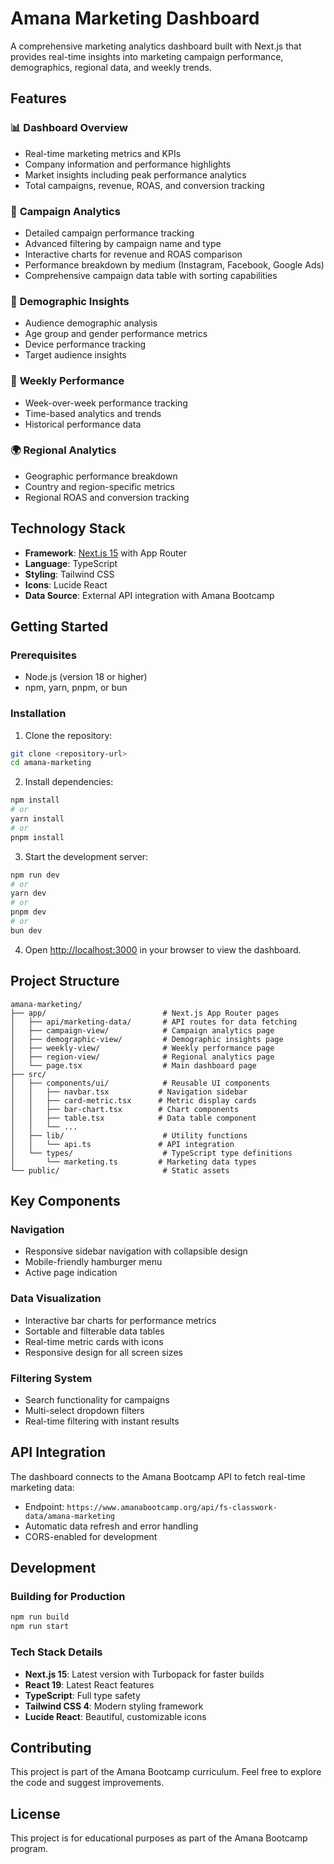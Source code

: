 # Amana Marketing Dashboard

A comprehensive marketing analytics dashboard built with Next.js that provides real-time insights into marketing campaign performance, demographics, regional data, and weekly trends.

## Features

### 📊 **Dashboard Overview**

- Real-time marketing metrics and KPIs
- Company information and performance highlights
- Market insights including peak performance analytics
- Total campaigns, revenue, ROAS, and conversion tracking

### 🎯 **Campaign Analytics**

- Detailed campaign performance tracking
- Advanced filtering by campaign name and type
- Interactive charts for revenue and ROAS comparison
- Performance breakdown by medium (Instagram, Facebook, Google Ads)
- Comprehensive campaign data table with sorting capabilities

### 👥 **Demographic Insights**

- Audience demographic analysis
- Age group and gender performance metrics
- Device performance tracking
- Target audience insights

### 📅 **Weekly Performance**

- Week-over-week performance tracking
- Time-based analytics and trends
- Historical performance data

### 🌍 **Regional Analytics**

- Geographic performance breakdown
- Country and region-specific metrics
- Regional ROAS and conversion tracking

## Technology Stack

- **Framework**: [Next.js 15](https://nextjs.org) with App Router
- **Language**: TypeScript
- **Styling**: Tailwind CSS
- **Icons**: Lucide React
- **Data Source**: External API integration with Amana Bootcamp

## Getting Started

### Prerequisites

- Node.js (version 18 or higher)
- npm, yarn, pnpm, or bun

### Installation

1. Clone the repository:

```bash
git clone <repository-url>
cd amana-marketing
```

2. Install dependencies:

```bash
npm install
# or
yarn install
# or
pnpm install
```

3. Start the development server:

```bash
npm run dev
# or
yarn dev
# or
pnpm dev
# or
bun dev
```

4. Open [http://localhost:3000](http://localhost:3000) in your browser to view the dashboard.

## Project Structure

```
amana-marketing/
├── app/                          # Next.js App Router pages
│   ├── api/marketing-data/       # API routes for data fetching
│   ├── campaign-view/            # Campaign analytics page
│   ├── demographic-view/         # Demographic insights page
│   ├── weekly-view/              # Weekly performance page
│   ├── region-view/              # Regional analytics page
│   └── page.tsx                  # Main dashboard page
├── src/
│   ├── components/ui/            # Reusable UI components
│   │   ├── navbar.tsx           # Navigation sidebar
│   │   ├── card-metric.tsx      # Metric display cards
│   │   ├── bar-chart.tsx        # Chart components
│   │   ├── table.tsx            # Data table component
│   │   └── ...
│   ├── lib/                      # Utility functions
│   │   └── api.ts               # API integration
│   └── types/                    # TypeScript type definitions
│       └── marketing.ts         # Marketing data types
└── public/                       # Static assets
```

## Key Components

### Navigation

- Responsive sidebar navigation with collapsible design
- Mobile-friendly hamburger menu
- Active page indication

### Data Visualization

- Interactive bar charts for performance metrics
- Sortable and filterable data tables
- Real-time metric cards with icons
- Responsive design for all screen sizes

### Filtering System

- Search functionality for campaigns
- Multi-select dropdown filters
- Real-time filtering with instant results

## API Integration

The dashboard connects to the Amana Bootcamp API to fetch real-time marketing data:

- Endpoint: `https://www.amanabootcamp.org/api/fs-classwork-data/amana-marketing`
- Automatic data refresh and error handling
- CORS-enabled for development

## Development

### Building for Production

```bash
npm run build
npm run start
```

### Tech Stack Details

- **Next.js 15**: Latest version with Turbopack for faster builds
- **React 19**: Latest React features
- **TypeScript**: Full type safety
- **Tailwind CSS 4**: Modern styling framework
- **Lucide React**: Beautiful, customizable icons

## Contributing

This project is part of the Amana Bootcamp curriculum. Feel free to explore the code and suggest improvements.

## License

This project is for educational purposes as part of the Amana Bootcamp program.
